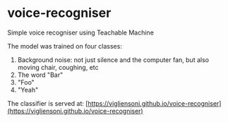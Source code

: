 # voice-recogniser
Simple voice recogniser using Teachable Machine


The model was trained on four classes:

1. Background noise: not just silence and the computer fan, but also moving chair, coughing, etc
2. The word "Bar"
3. "Foo"
4. "Yeah"

The classifier is served at: [https://vigliensoni.github.io/voice-recogniser](https://vigliensoni.github.io/voice-recogniser)